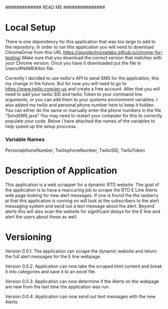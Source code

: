 #############   READ ME   ###############

# Local Setup

There is one dependency for this application that was too large to add to the repository. 
In order to run this application you will need  to download ChromeDrive from this URL 
https://googlechromelabs.github.io/chrome-for-testing/ 
Make sure that you download the correct version that matches with your Chrome version. 
Once you have it downloaded put the file in Users/#NAME#/bin file.

Currently I decided to use twilio's API to send SMS for the application, this my change in the 
future. But for now you will need to go to https://www.twilio.com/en-us and create a free account. 
After that you will need to add your twilio SID and twilio Token to your command line arguments, or you
can add them to your systems environment variables. I also added my twilio and personal phone number here
to keep it hidden. You can either do the same or manually enter the phone numbers in the file "SendSMS.java"
You may need to restart your computer for this to correctly populate your code. Below I have attached the names of
the variables to help speed up the setup proccess.

### Variable Names
PersonalphoneNumber, TwiliophoneNumber, TwilioSID, TwilioToken



# Description of Application

This application is a web scrapper for a dynamic RTD website. The goal of the application 
is to hava a reaccuring job to scrape the RTD E Line Alerts web page looking for new alert
messages. If one is found the the rasberry pi that this application is running on will look 
at the subscribers to the alert messaging system and send out a text message about the alert. 
Beyond alerts this will also scan the website for significant delays for the E line and alert 
the users about these as well. 


# Versioning

Version 0.0.1:
The application can scrape the dynamic website and return the full alert messages for the E line
webpage. 

Version 0.0.2: Application can now take the scraped html content and break it into categories and save it to an excel file.

Version 0.0.3: Application can now determine if the Alerts on the webpage are new from the last time the application was run. 

Version 0.0.4: Application can now send out text messages with the new Alerts